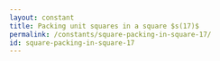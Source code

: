 ```yaml
---
layout: constant
title: Packing unit squares in a square $s(17)$
permalink: /constants/square-packing-in-square-17/
id: square-packing-in-square-17
---
```

